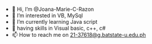 - 👋 Hi, I’m @Joana-Marie-C-Razon
- 👀 I’m interested in VB, MySql
- 🌱 I’m currently learning Java script
- 🍳 having skills in Visual basic, c++, c#
- 📫 How to reach me on 21-37618@g.batstate-u.edu.ph 

<!---
Joana-Marie-C-Razon/Joana-Marie-C-Razon is a ✨ special ✨ repository because its `README.md` (this file) appears on your GitHub profile.
You can click the Preview link to take a look at your changes.
--->
